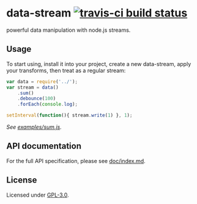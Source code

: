 # data-stream [![travis-ci build status](https://magnum.travis-ci.com/karimsa/data-stream.svg?token=bynzkcTP4XciV8soPs5e)](https://travis-ci.org/karimsa/data-stream)

powerful data manipulation with node.js streams.

## Usage

To start using, install it into your project, create a new data-stream, apply your transforms, then treat as a regular stream:

```javascript
var data = require('../');
var stream = data()
	.sum()
	.debounce(100)
	.forEach(console.log);

setInterval(function(){ stream.write(1) }, 1);
```

*See [examples/sum.js](examples/sum.js).*

## API documentation

For the full API specification, please see [doc/index.md](doc/index.md).

## License

Licensed under [GPL-3.0]().